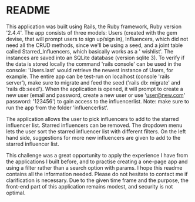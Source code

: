 # README



This application was built using Rails, the Ruby framework, Ruby version '2.4.4'.
The app consists of three models: Users (created with the gem devise, that will prompt users to
sign up/sign in), Influencers, which did not need all the CRUD methods, since we'll be using a
seed, and a joint table called Starred_Influencers, which basically works as a ' wishlist'.
The instances are saved into an SQLite database (version sqlite 3). To verify if the data is stored
locally the command 'rails console'  can be used in the console: 'Users.last'  would retrieve the newest
instance of Users, for example. The entire app can be test-run on localhost (console 'rails server'), make sure to migrate and feed the seed ('rails db: migrate' and 'rails db:seed'). When the application is opened, it will prompt
to create a new user (email and password, create a new user or use 'user@new.com' password: '123456') to gain access to the influencerlist.
Note: make sure to run the app from the folder 'influencerlist'.

The application allows the user to pick influencers to add to the starred influencer list. Starred influencers can be removed. The dropdown menu lets the user sort the starred influencer list with different filters. On the left hand side, suggestions for more new influencers are given to add to the starred influencer list.


This challenge was a great opportunity to apply the experience I have from the applications I built before, and to
practise creating a one-page app and using a filter rather than a search option with params. I hope this readme contains all the information needed. Please do not hesitate to contact me if clarification is necessary.
Due to the given time frame and the purpose, the front-end part of this application remains modest, and security is not optimal.


